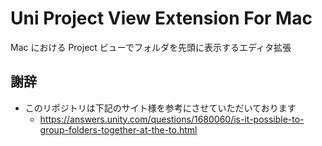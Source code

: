 # Uni Project View Extension For Mac

Mac における Project ビューでフォルダを先頭に表示するエディタ拡張

## 謝辞

* このリポジトリは下記のサイト様を参考にさせていただいております  
    * https://answers.unity.com/questions/1680060/is-it-possible-to-group-folders-together-at-the-to.html  